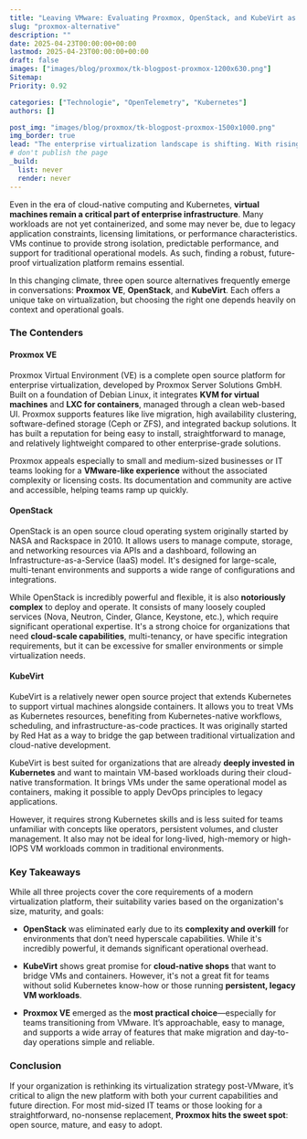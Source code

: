 ```yaml
---
title: "Leaving VMware: Evaluating Proxmox, OpenStack, and KubeVirt as Modern Alternatives"
slug: "proxmox-alternative"
description: ""
date: 2025-04-23T00:00:00+00:00
lastmod: 2025-04-23T00:00:00+00:00
draft: false
images: ["images/blog/proxmox/tk-blogpost-proxmox-1200x630.png"]
Sitemap:
Priority: 0.92

categories: ["Technologie", "OpenTelemetry", "Kubernetes"]
authors: []

post_img: "images/blog/proxmox/tk-blogpost-proxmox-1500x1000.png"
img_border: true
lead: "The enterprise virtualization landscape is shifting. With rising costs and tighter licensing models, organizations are re-evaluating their long-standing reliance on VMware. For many, it's no longer just a question of price—it's about flexibility, control, and avoiding vendor lock-in."
# don't publish the page
_build:
  list: never
  render: never
---
```


Even in the era of cloud-native computing and Kubernetes, **virtual machines remain a critical part of enterprise infrastructure**. Many workloads are not yet containerized, and some may never be, due to legacy application constraints, licensing limitations, or performance characteristics. VMs continue to provide strong isolation, predictable performance, and support for traditional operational models. As such, finding a robust, future-proof virtualization platform remains essential.

In this changing climate, three open source alternatives frequently emerge in conversations: **Proxmox VE**, **OpenStack**, and **KubeVirt**. Each offers a unique take on virtualization, but choosing the right one depends heavily on context and operational goals.

### The Contenders

#### Proxmox VE

Proxmox Virtual Environment (VE) is a complete open source platform for enterprise virtualization, developed by Proxmox Server Solutions GmbH. Built on a foundation of Debian Linux, it integrates **KVM for virtual machines** and **LXC for containers**, managed through a clean web-based UI. Proxmox supports features like live migration, high availability clustering, software-defined storage (Ceph or ZFS), and integrated backup solutions. It has built a reputation for being easy to install, straightforward to manage, and relatively lightweight compared to other enterprise-grade solutions.

Proxmox appeals especially to small and medium-sized businesses or IT teams looking for a **VMware-like experience** without the associated complexity or licensing costs. Its documentation and community are active and accessible, helping teams ramp up quickly.

#### OpenStack

OpenStack is an open source cloud operating system originally started by NASA and Rackspace in 2010\. It allows users to manage compute, storage, and networking resources via APIs and a dashboard, following an Infrastructure-as-a-Service (IaaS) model. It's designed for large-scale, multi-tenant environments and supports a wide range of configurations and integrations.

While OpenStack is incredibly powerful and flexible, it is also **notoriously complex** to deploy and operate. It consists of many loosely coupled services (Nova, Neutron, Cinder, Glance, Keystone, etc.), which require significant operational expertise. It's a strong choice for organizations that need **cloud-scale capabilities**, multi-tenancy, or have specific integration requirements, but it can be excessive for smaller environments or simple virtualization needs.

#### KubeVirt

KubeVirt is a relatively newer open source project that extends Kubernetes to support virtual machines alongside containers. It allows you to treat VMs as Kubernetes resources, benefiting from Kubernetes-native workflows, scheduling, and infrastructure-as-code practices. It was originally started by Red Hat as a way to bridge the gap between traditional virtualization and cloud-native development.

KubeVirt is best suited for organizations that are already **deeply invested in Kubernetes** and want to maintain VM-based workloads during their cloud-native transformation. It brings VMs under the same operational model as containers, making it possible to apply DevOps principles to legacy applications.

However, it requires strong Kubernetes skills and is less suited for teams unfamiliar with concepts like operators, persistent volumes, and cluster management. It also may not be ideal for long-lived, high-memory or high-IOPS VM workloads common in traditional environments.

### Key Takeaways

While all three projects cover the core requirements of a modern virtualization platform, their suitability varies based on the organization's size, maturity, and goals:

* **OpenStack** was eliminated early due to its **complexity and overkill** for environments that don’t need hyperscale capabilities. While it's incredibly powerful, it demands significant operational overhead.

* **KubeVirt** shows great promise for **cloud-native shops** that want to bridge VMs and containers. However, it's not a great fit for teams without solid Kubernetes know-how or those running **persistent, legacy VM workloads**.

* **Proxmox VE** emerged as the **most practical choice**—especially for teams transitioning from VMware. It’s approachable, easy to manage, and supports a wide array of features that make migration and day-to-day operations simple and reliable.

### Conclusion

If your organization is rethinking its virtualization strategy post-VMware, it’s critical to align the new platform with both your current capabilities and future direction. For most mid-sized IT teams or those looking for a straightforward, no-nonsense replacement, **Proxmox hits the sweet spot**: open source, mature, and easy to adopt.
